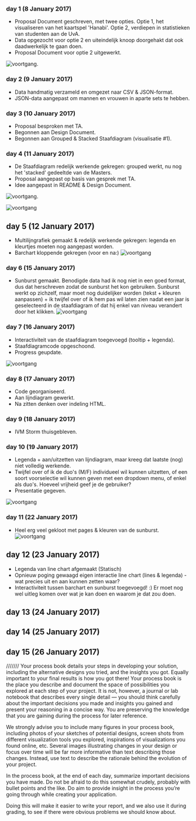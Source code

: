 ### day 1 (8 January 2017)
- Proposal Document geschreven, met twee opties. Optie 1, het visualiseren van het kaartspel 'Hanabi'. Optie 2, verdiepen in statistieken van studenten aan de UvA.
- Data opgezocht voor optie 2 en uiteindelijk knoop doorgehakt dat ook daadwerkelijk te gaan doen.
- Proposal Document voor optie 2 uitgewerkt.

![voortgang](/doc/Sketch.png).


### day 2 (9 January 2017)
- Data handmatig verzameld en omgezet naar CSV & JSON-format. 
- JSON-data aangepast om mannen en vrouwen in aparte sets te hebben.

### day 3 (10 January 2017)
- Proposal besproken met TA.
- Begonnen aan Design Document.
- Begonnen aan Grouped & Stacked Staafdiagram (visualisatie #1).

### day 4 (11 January 2017)
- De Staafdiagram redelijk werkende gekregen: grouped werkt, nu nog het 'stacked' gedeeltde van de Masters.
- Proposal aangepast op basis van gesprek met TA. 
- Idee aangepast in README & Design Document.

![voortgang](/doc/Sketchv2.png).


![voortgang](/doc/voortgang_v1.png)

## day 5 (12 January 2017)
- Multilijngrafiek gemaakt & redelijk werkende gekregen: legenda en kleurtjes moeten nog aangepast worden. 
- Barchart kloppende gekregen (voor en na:)
![voortgang](/doc/barchart.png)

### day 6 (15 January 2017)
- Sunburst gemaakt. Benodigde data had ik nog niet in een goed format, dus dat  herschreven zodat de sunburst het kon gebruiken. Sunburst werkt op zichzelf, maar moet nog duidelijker worden (tekst + kleuren aanpassen) + ik twijfel over of ik hem pas wil laten zien nadat een jaar is geselecteerd in de staafdiagram of dat hij enkel van niveau verandert door het klikken.
![voortgang](/doc/sunburstv1.png)

### day 7 (16 January 2017)
- Interactiviteit van de staafdiagram toegevoegd (tooltip + legenda).
- Staafdiagramcode opgeschoond. 
- Progress geupdate.

![voortgang](/doc/barchartv2.png)

### day 8 (17 January 2017)
- Code georganiseerd. 
- Aan lijndiagram gewerkt.
- Na zitten denken over indeling HTML.

### day 9 (18 January 2017)
- IVM Storm thuisgebleven.

### day 10 (19 January 2017)
- Legenda + aan/uitzetten van lijndiagram, maar kreeg dat laatste (nog) niet volledig werkende.
- Twijfel over of ik de duo's (M/F) individueel wil kunnen uitzetten, of een soort voorselectie wil kunnen geven met een dropdown menu, of enkel als duo's. Hoeveel vrijheid geef je de gebruiker?
- Presentatie gegeven. 

![voortgang](/doc/linechartv1.png)


### day 11 (22 January 2017)
- Heel erg veel gekloot met pages & kleuren van de sunburst.
![voortgang](/doc/sunburst.gif)

## day 12 (23 January 2017)
- Legenda van line chart afgemaakt (Statisch)
- Opnieuw poging gewaagd eigen interactie line chart (lines & legenda) - wat precies uit en aan kunnen zetten waar?
- Interactiviteit tussen barchart en sunburst toegevoegd! :) Er moet nog wel uitleg komen over wat je kan doen en waarom je dat zou doen.

## day 13 (24 January 2017)
## day 14 (25 January 2017)
## day 15 (26 January 2017)







///////
Your process book details your steps in developing your solution, including the alternative designs you tried, and the insights you got. Equally important to your final results is how you got there! Your process book is the place you describe and document the space of possibilities you explored at each step of your project. It is not, however, a journal or lab notebook that describes every single detail — you should think carefully about the important decisions you made and insights you gained and present your reasoning in a concise way. You are preserving the knowledge that you are gaining during the process for later reference.

We strongly advise you to include many figures in your process book, including photos of your sketches of potential designs, screen shots from different visualization tools you explored, inspirations of visualizations you found online, etc. Several images illustrating changes in your design or focus over time will be far more informative than text describing those changes. Instead, use text to describe the rationale behind the evolution of your project.

In the process book, at the end of each day, summarize important decisions you have made. Do not be afraid to do this somewhat crudely, probably with bullet points and the like. Do aim to provide insight in the process you’re going through while creating your application.

Doing this will make it easier to write your report, and we also use it during grading, to see if there were obvious problems we should know about.

